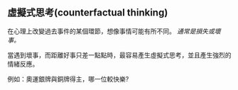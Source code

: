 ## 虛擬式思考(counterfactual thinking)
在心理上改變過去事件的某個環節，想像事情可能有所不同。
*通常是損失或壞事。*

當遇到壞事，而距離好事只差一點點時，最容易產生虛擬式思考，並且產生強烈的情緒反應。

例如：奧運銀牌與銅牌得主，哪一位較快樂?